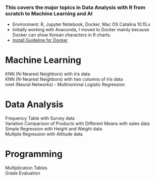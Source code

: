 ### This covers the major topics in Data Analysis with R from scratch to Machine Learning and AI

* Environment: R, Jupyter Notebook, Docker, Mac OS Catalina 10.15.x
* Initially working with Anaconda, I moved to Docker mainly because Docker can show Korean characters in R charts.
* [Install Guideline for Docker](https://datascienceschool.net/view-notebook/03c5b5a96a614ee588a74f05c720e67c/)

# Machine Learning
KNN (N-Nearest Neighbors) with iris data  
KNN (N-Nearest Neighbors) with two columns of iris data  
nnet (Neural Networks) - Multinominal Logistic Regression


# Data Analysis
Frequency Table with Survey data  
Variation Comparison of Products with Different Means with sales data  
Simple Regression with Height and Weight data  
Multiple Regression with Attitude data  

# Programming
Multiplication Tables  
Grade Evaluation
